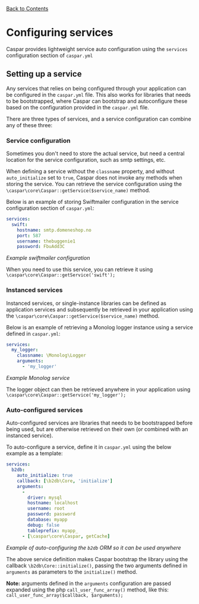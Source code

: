 [Back to Contents](../README.md)

# Configuring services
Caspar provides lightweight service auto configuration using the `services` configuration section of `caspar.yml`

## Setting up a service
Any services that relies on being configured through your application can be configured in the `caspar.yml` file.
This also works for libraries that needs to be bootstrapped, where Caspar can bootstrap and autoconfigure these based
on the configuration provided in the `caspar.yml` file.

There are three types of services, and a service configuration can combine any of these three:

### Service configuration
Sometimes you don't need to store the actual service, but need a central location for the service configuration, such
as smtp settings, etc.

When defining a service without the `classname` property, and without `auto_initialize` set to `true`, Caspar does not
invoke any methods when storing the service. You can retrieve the service configuration using the
`\caspar\core\Caspar::getService($service_name)` method.

Below is an example of storing Swiftmailer configuration in the service configuration section of `caspar.yml`:
```yaml
services:
  swift:
    hostname: smtp.domeneshop.no
	port: 587
	username: thebuggenie1
	password: FbuAdd3C
```
*Example swiftmailer configuration*

When you need to use this service, you can retrieve it using `\caspar\core\Caspar::getService('swift');`

### Instanced services
Instanced services, or single-instance libraries can be defined as application services and subsequently be
retrieved in your application using the `\caspar\core\Caspar::getService($service_name)` method. 

Below is an example of retrieving a Monolog logger instance using a service defined in `caspar.yml`:
```yaml
services:
  my_logger:
    classname: \Monolog\Logger
    arguments:
      - 'my_logger'
```
*Example Monolog service*

The logger object can then be retrieved anywhere in your application using 
`\caspar\core\Caspar::getService('my_logger');`

### Auto-configured services
Auto-configured services are libraries that needs to be bootstrapped before being used, but are otherwise retrieved
on their own (or combined with an instanced service).

To auto-configure a service, define it in `caspar.yml` using the below example as a template:
```yaml
services:
  b2db:
    auto_initialize: true
    callback: [\b2db\Core, 'initialize']
    arguments:
      -
        driver: mysql
        hostname: localhost
        username: root
        password: password
        database: myapp
        debug: false
        tableprefix: myapp_
      - [\caspar\core\Caspar, getCache]
```
*Example of auto-configuring the `b2db` ORM so it can be used anywhere*

The above service definition makes Caspar bootstrap the library using the callback `\b2db\Core::initialize()`, passing 
the two arguments defined in `arguments` as parameters to the `initialize()` method.

**Note:** arguments defined in the `arguments` configuration are passed expanded using the php `call_user_func_array()`
method, like this: `call_user_func_array($callback, $arguments);`
